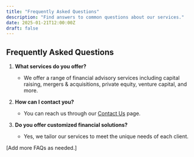 ```yaml
---
title: "Frequently Asked Questions"
description: "Find answers to common questions about our services."
date: 2025-01-21T12:00:00Z
draft: false
---
```


## Frequently Asked Questions

1. **What services do you offer?**
   - We offer a range of financial advisory services including capital raising, mergers & acquisitions, private equity, venture capital, and more.

2. **How can I contact you?**
   - You can reach us through our [Contact Us](/contact-us/) page.

3. **Do you offer customized financial solutions?**
   - Yes, we tailor our services to meet the unique needs of each client.

[Add more FAQs as needed.]
